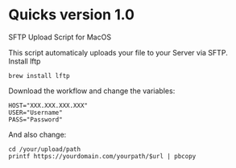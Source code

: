 # Quicks version 1.0
SFTP Upload Script for MacOS

This script automaticaly uploads your file to your Server via SFTP.  
Install lftp  
```
brew install lftp
```
Download the workflow and change the variables:
```
HOST="XXX.XXX.XXX.XXX"
USER="Username"
PASS="Password"
```
  And also change: 
```
cd /your/upload/path
printf https://yourdomain.com/yourpath/$url | pbcopy
```
